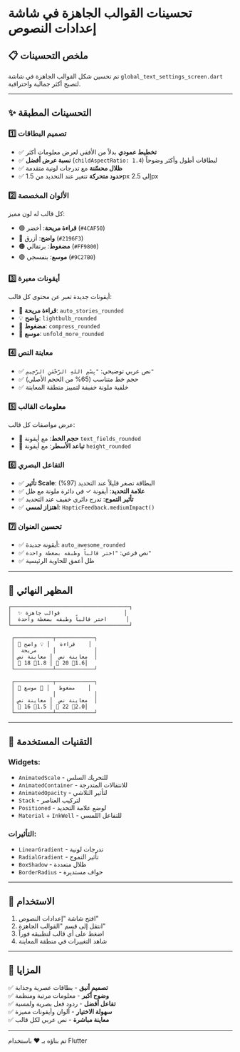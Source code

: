 # تحسينات القوالب الجاهزة في شاشة إعدادات النصوص

## 📋 ملخص التحسينات

تم تحسين شكل القوالب الجاهزة في شاشة `global_text_settings_screen.dart` لتصبح أكثر جمالية واحترافية.

---

## ✨ التحسينات المطبقة

### 1️⃣ **تصميم البطاقات**
- ✅ **تخطيط عمودي** بدلاً من الأفقي لعرض معلومات أكثر
- ✅ **نسبة عرض أفضل** (`childAspectRatio: 1.4`) لبطاقات أطول وأكثر وضوحاً
- ✅ **ظلال محسّنة** مع تدرجات لونية متقدمة
- ✅ **حدود متحركة** تتغير عند التحديد من 1.5px إلى 2.5px

### 2️⃣ **الألوان المخصصة**
كل قالب له لون مميز:
- 🟢 **قراءة مريحة**: أخضر (`#4CAF50`)
- 🔵 **واضح**: أزرق (`#2196F3`)
- 🟠 **مضغوط**: برتقالي (`#FF9800`)
- 🟣 **موسع**: بنفسجي (`#9C27B0`)

### 3️⃣ **أيقونات معبرة**
أيقونات جديدة تعبر عن محتوى كل قالب:
- 📖 **قراءة مريحة**: `auto_stories_rounded`
- 💡 **واضح**: `lightbulb_rounded`
- 🔽 **مضغوط**: `compress_rounded`
- 🔼 **موسع**: `unfold_more_rounded`

### 4️⃣ **معاينة النص**
- ✅ نص عربي توضيحي: `"بِسْمِ اللهِ الرَّحْمٰنِ الرَّحِيمِ"`
- ✅ حجم خط متناسب (65% من الحجم الأصلي)
- ✅ خلفية ملونة خفيفة لتمييز منطقة المعاينة

### 5️⃣ **معلومات القالب**
عرض مواصفات كل قالب:
- 📏 **حجم الخط**: مع أيقونة `text_fields_rounded`
- 📐 **تباعد الأسطر**: مع أيقونة `height_rounded`

### 6️⃣ **التفاعل البصري**
- ✅ **تأثير Scale**: البطاقة تصغر قليلاً عند التحديد (97%)
- ✅ **علامة التحديد**: أيقونة ✓ في دائرة ملونة مع ظل
- ✅ **تأثير التموج**: تدرج دائري خفيف عند التحديد
- ✅ **اهتزاز لمسي**: `HapticFeedback.mediumImpact()`

### 7️⃣ **تحسين العنوان**
- ✅ أيقونة جديدة: `auto_awesome_rounded`
- ✅ نص فرعي: `"اختر قالباً وطبقه بضغطة واحدة"`
- ✅ ظل أعمق للحاوية الرئيسية

---

## 🎨 المظهر النهائي

```
┌─────────────────────────────────────┐
│  ✨ قوالب جاهزة                    │
│  اختر قالباً وطبقه بضغطة واحدة      │
└─────────────────────────────────────┘

 ┌────────────┬────────────┐
 │ 📖 قراءة   │ 💡 واضح    │
 │  مريحة     │            │
 │ معاينة نص  │ معاينة نص  │
 │ 📏 18 📐1.8 │ 📏 20 📐1.6│
 └────────────┴────────────┘
 
 ┌────────────┬────────────┐
 │ 🔽 مضغوط   │ 🔼 موسع    │
 │            │            │
 │ معاينة نص  │ معاينة نص  │
 │ 📏 16 📐1.5 │ 📏 22 📐2.0│
 └────────────┴────────────┘
```

---

## 🔧 التقنيات المستخدمة

### Widgets:
- `AnimatedScale` - للتحريك السلس
- `AnimatedContainer` - للانتقالات المتدرجة
- `AnimatedOpacity` - لتأثير التلاشي
- `Stack` - لتركيب العناصر
- `Positioned` - لوضع علامة التحديد
- `Material` + `InkWell` - للتفاعل اللمسي

### التأثيرات:
- `LinearGradient` - تدرجات لونية
- `RadialGradient` - تأثير التموج
- `BoxShadow` - ظلال متعددة
- `BorderRadius` - حواف مستديرة

---

## 📱 الاستخدام

1. افتح شاشة "إعدادات النصوص"
2. انتقل إلى قسم "القوالب الجاهزة"
3. اضغط على أي قالب لتطبيقه فوراً
4. شاهد التغييرات في منطقة المعاينة

---

## 🚀 المزايا

✅ **تصميم أنيق** - بطاقات عصرية وجذابة  
✅ **وضوح أكبر** - معلومات مرتبة ومنظمة  
✅ **تفاعل أفضل** - ردود فعل بصرية ولمسية  
✅ **سهولة الاختيار** - ألوان وأيقونات مميزة  
✅ **معاينة مباشرة** - نص عربي لكل قالب  

---

تم بناؤه بـ ❤️ باستخدام Flutter
